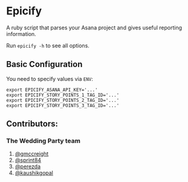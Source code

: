 # Epicify

A ruby script that parses your Asana project and gives useful reporting information.

Run ```epicify -h``` to see all options.

## Basic Configuration

You need to specify  values via `ENV`:

    export EPICIFY_ASANA_API_KEY='...'
    export EPICIFY_STORY_POINTS_1_TAG_ID='...'
    export EPICIFY_STORY_POINTS_2_TAG_ID='...'
    export EPICIFY_STORY_POINTS_3_TAG_ID='...'

## Contributors:

### The Wedding Party team

1. [@gmccreight](https://github.com/gmccreight/)
2. [@sprint84](https://github.com/@sprint84/)
3. [@perezda](https://github.com/@perezda/)
4. [@kaushikgopal](https://github.com/@kaushikgopal/)


